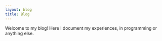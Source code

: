 ```yaml
---
layout: blog
title: Blog
---
```

Welcome to my blog! Here I document my experiences, in programming or anything
else.

